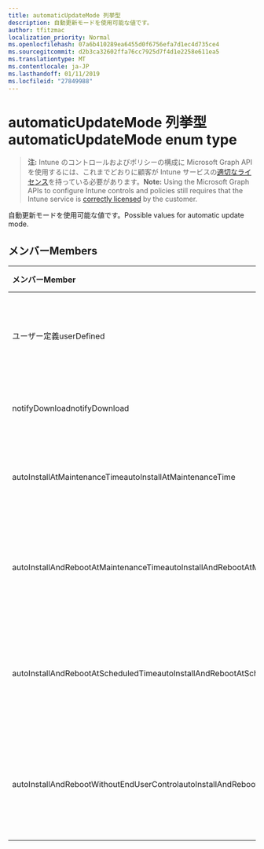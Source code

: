 ```yaml
---
title: automaticUpdateMode 列挙型
description: 自動更新モードを使用可能な値です。
author: tfitzmac
localization_priority: Normal
ms.openlocfilehash: 07a6b410289ea6455d0f6756efa7d1ec4d735ce4
ms.sourcegitcommit: d2b3ca32602ffa76cc7925d7f4d1e2258e611ea5
ms.translationtype: MT
ms.contentlocale: ja-JP
ms.lasthandoff: 01/11/2019
ms.locfileid: "27849988"
---
```

# <a name="automaticupdatemode-enum-type"></a><span data-ttu-id="15cb7-103">automaticUpdateMode 列挙型</span><span class="sxs-lookup"><span data-stu-id="15cb7-103">automaticUpdateMode enum type</span></span>

> <span data-ttu-id="15cb7-104">**注:** Intune のコントロールおよびポリシーの構成に Microsoft Graph API を使用するには、これまでどおりに顧客が Intune サービスの[適切なライセンス](https://go.microsoft.com/fwlink/?linkid=839381)を持っている必要があります。</span><span class="sxs-lookup"><span data-stu-id="15cb7-104">**Note:** Using the Microsoft Graph APIs to configure Intune controls and policies still requires that the Intune service is [correctly licensed](https://go.microsoft.com/fwlink/?linkid=839381) by the customer.</span></span>

<span data-ttu-id="15cb7-105">自動更新モードを使用可能な値です。</span><span class="sxs-lookup"><span data-stu-id="15cb7-105">Possible values for automatic update mode.</span></span>
## <a name="members"></a><span data-ttu-id="15cb7-106">メンバー</span><span class="sxs-lookup"><span data-stu-id="15cb7-106">Members</span></span>
|<span data-ttu-id="15cb7-107">メンバー</span><span class="sxs-lookup"><span data-stu-id="15cb7-107">Member</span></span>|<span data-ttu-id="15cb7-108">値</span><span class="sxs-lookup"><span data-stu-id="15cb7-108">Value</span></span>|<span data-ttu-id="15cb7-109">説明</span><span class="sxs-lookup"><span data-stu-id="15cb7-109">Description</span></span>|
|:---|:---|:---|
|<span data-ttu-id="15cb7-110">ユーザー定義</span><span class="sxs-lookup"><span data-stu-id="15cb7-110">userDefined</span></span>|<span data-ttu-id="15cb7-111">0</span><span class="sxs-lookup"><span data-stu-id="15cb7-111">0</span></span>|<span data-ttu-id="15cb7-112">ユーザー定義、既定値、ない目的。</span><span class="sxs-lookup"><span data-stu-id="15cb7-112">User Defined, default value, no intent.</span></span>|
|<span data-ttu-id="15cb7-113">notifyDownload</span><span class="sxs-lookup"><span data-stu-id="15cb7-113">notifyDownload</span></span>|<span data-ttu-id="15cb7-114">1</span><span class="sxs-lookup"><span data-stu-id="15cb7-114">1</span></span>|<span data-ttu-id="15cb7-115">ダウンロード時に通知します。</span><span class="sxs-lookup"><span data-stu-id="15cb7-115">Notify on download.</span></span>|
|<span data-ttu-id="15cb7-116">autoInstallAtMaintenanceTime</span><span class="sxs-lookup"><span data-stu-id="15cb7-116">autoInstallAtMaintenanceTime</span></span>|<span data-ttu-id="15cb7-117">2</span><span class="sxs-lookup"><span data-stu-id="15cb7-117">2</span></span>|<span data-ttu-id="15cb7-118">メンテナンス時に自動インストールします。</span><span class="sxs-lookup"><span data-stu-id="15cb7-118">Auto-install at maintenance time.</span></span>|
|<span data-ttu-id="15cb7-119">autoInstallAndRebootAtMaintenanceTime</span><span class="sxs-lookup"><span data-stu-id="15cb7-119">autoInstallAndRebootAtMaintenanceTime</span></span>|<span data-ttu-id="15cb7-120">3</span><span class="sxs-lookup"><span data-stu-id="15cb7-120">3</span></span>|<span data-ttu-id="15cb7-121">自動インストールおよびメンテナンス時に再起動します。</span><span class="sxs-lookup"><span data-stu-id="15cb7-121">Auto-install and reboot at maintenance time.</span></span>|
|<span data-ttu-id="15cb7-122">autoInstallAndRebootAtScheduledTime</span><span class="sxs-lookup"><span data-stu-id="15cb7-122">autoInstallAndRebootAtScheduledTime</span></span>|<span data-ttu-id="15cb7-123">4</span><span class="sxs-lookup"><span data-stu-id="15cb7-123">4</span></span>|<span data-ttu-id="15cb7-124">自動インストールし、スケジュールされた時刻に再起動します。</span><span class="sxs-lookup"><span data-stu-id="15cb7-124">Auto-install and reboot at scheduled time.</span></span>|
|<span data-ttu-id="15cb7-125">autoInstallAndRebootWithoutEndUserControl</span><span class="sxs-lookup"><span data-stu-id="15cb7-125">autoInstallAndRebootWithoutEndUserControl</span></span>|<span data-ttu-id="15cb7-126">5</span><span class="sxs-lookup"><span data-stu-id="15cb7-126">5</span></span>|<span data-ttu-id="15cb7-127">自動インストールし、エンドユーザーの制御に再起動します</span><span class="sxs-lookup"><span data-stu-id="15cb7-127">Auto-install and restart without end-user control</span></span>|




